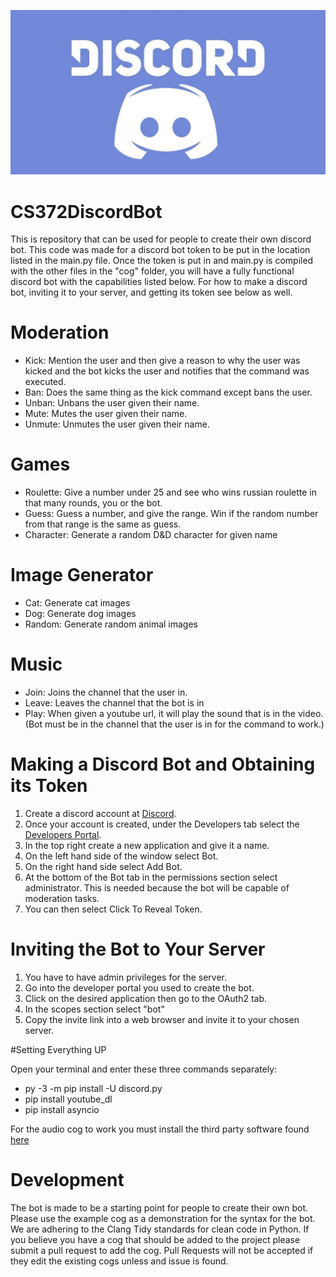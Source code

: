 ![Discord Logo](https://github.com/AlaskaBlake/CS372DiscordBot/blob/master/Discord%20Logo.jpg)

# CS372DiscordBot

This is repository that can be used for people to create their own discord bot. This code was made for a discord bot token to be put 
in the location listed in the main.py file. Once the token is put in and main.py is compiled with the other files in the "cog" folder, 
you will have a fully functional discord bot with the capabilities listed below. For how to make a discord bot, inviting it to your
server, and getting its token see below as well.

# Moderation

- Kick: Mention the user and then give a reason to why the user was kicked and the bot kicks the user and notifies that the command was executed.
- Ban: Does the same thing as the kick command except bans the user.
- Unban: Unbans the user given their name.
- Mute: Mutes the user given their name.
- Unmute: Unmutes the user given their name.

# Games

- Roulette: Give a number under 25 and see who wins russian roulette in that many rounds, you or the bot.
- Guess: Guess a number, and give the range. Win if the random number from that range is the same as guess.
- Character: Generate a random D&D character for given name


# Image Generator

- Cat: Generate cat images
- Dog: Generate dog images
- Random: Generate random animal images


# Music

- Join: Joins the channel that the user in.
- Leave: Leaves the channel that the bot is in
- Play: When given a youtube url, it will play the sound that is in the video. (Bot must be in the channel that the user is in for the command to work.)
   


# Making a Discord Bot and Obtaining its Token

1. Create a discord account at [Discord](https://discordapp.com/).
2. Once your account is created, under the Developers tab select the [Developers Portal](https://discordapp.com/developers/applications).
3. In the top right create a new application and give it a name.
4. On the left hand side of the window select Bot.
5. On the right hand side select Add Bot.
6. At the bottom of the Bot tab in the permissions section select administrator. This is needed because the bot will be capable of
      moderation tasks.
7. You can then select Click To Reveal Token. 

# Inviting the Bot to Your Server

1. You have to have admin privileges for the server.
2. Go into the developer portal you used to create the bot.
3. Click on the desired application then go to the OAuth2 tab.
4. In the scopes section select "bot"
5. Copy the invite link into a web browser and invite it to your chosen server.

#Setting Everything UP

Open your terminal and enter these three commands separately:
- py -3 -m pip install -U discord.py
- pip install youtube_dl
- pip install asyncio

For the audio cog to work you must install the third party software found [here](https://www.wikihow.com/Install-FFmpeg-on-Windows)

# Development

The bot is made to be a starting point for people to create their own bot. Please use the example cog as a demonstration for the
syntax for the bot. We are adhering to the Clang Tidy standards for clean code in Python. If you believe you have a cog that should
be added to the project please submit a pull request to add the cog. Pull Requests will not be accepted if they edit the existing cogs
unless and issue is found.
